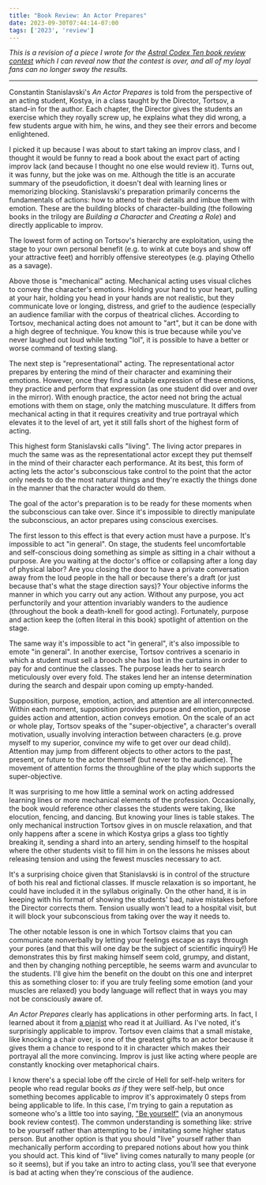 ```yaml
---
title: "Book Review: An Actor Prepares"
date: 2023-09-30T07:44:14-07:00
tags: ['2023', 'review']
---
```


*This is a revision of a piece I wrote for the [Astral Codex Ten book review contest](https://www.astralcodexten.com/p/book-review-contest-2023-winners) which I can reveal now that the contest is over, and all of my loyal fans can no longer sway the results.*

---

Constantin Stanislavski's *An Actor Prepares* is told from the perspective of an acting student, Kostya, in a class taught by the Director, Tortsov, a stand-in for the author.
Each chapter, the Director gives the students an exercise which they royally screw up, he explains what they did wrong, a few students argue with him, he wins, and they see their errors and become enlightened.

I picked it up because I was about to start taking an improv class, and I thought it would be funny to read a book about the exact part of acting improv lack (and because I thought no one else would review it). Turns out, it was funny, but the joke was on me. Although the title is an accurate summary of the pseudofiction, it doesn't deal with learning lines or memorizing blocking. Stanislavski's preparation primarily concerns the fundamentals of actions: how to attend to their details and imbue them with emotion. These are the building blocks of character-building (the following books in the trilogy are *Building a Character* and *Creating a Role*) and directly applicable to improv.

The lowest form of acting on Tortsov's hierarchy are exploitation, using the stage to your own personal benefit (e.g. to wink at cute boys and show off your attractive feet) and horribly offensive stereotypes (e.g. playing Othello as a savage).

Above those is "mechanical" acting. Mechanical acting uses visual cliches to convey the character's emotions. Holding your hand to your heart, pulling at your hair, holding you head in your hands are not realistic, but they communicate love or longing, distress, and grief to the audience (especially an audience familiar with the corpus of theatrical cliches. According to Tortsov, mechanical acting does not amount to "art", but it can be done with a high degree of technique. You know this is true because while you've never laughed out loud while texting "lol", it is possible to have a better or worse command of texting slang.

The next step is "representational" acting. The representational actor prepares by entering the mind of their character and examining their emotions. However, once they find a suitable expression of these emotions, they practice and perform that expression (as one student did over and over in the mirror). With enough practice, the actor need not bring the actual emotions with them on stage, only the matching musculature. It differs from mechanical acting in that it requires creativity and true portrayal which elevates it to the level of art, yet it still falls short of the highest form of acting.

This highest form Stanislavski calls "living". The living actor prepares in much the same was as the representational actor except they put themself in the mind of their character each performance. At its best, this form of acting lets the actor's subconscious take control to the point that the actor only needs to do the most natural things and they're exactly the things done in the manner that the character would do them.

The goal of the actor's preparation is to be ready for these moments when the subconscious can take over. Since it's impossible to directly manipulate the subconscious, an actor prepares using conscious exercises.

The first lesson to this effect is that every action must have a purpose. It's impossible to act "in general". On stage, the students feel uncomfortable and self-conscious doing something as simple as sitting in a chair without a purpose. Are you waiting at the doctor's office or collapsing after a long day of physical labor? Are you closing the door to have a private conversation away from the loud people in the hall or because there's a draft (or just because that's what the stage direction says)? Your objective informs the manner in which you carry out any action. Without any purpose, you act perfunctorily and your attention invariably wanders to the audience (throughout the book a death-knell for good acting). Fortunately, purpose and action keep the (often literal in this book) spotlight of attention on the stage.

The same way it's impossible to act "in general", it's also impossible to emote "in general". In another exercise, Tortsov contrives a scenario in which a student must sell a brooch she has lost in the curtains in order to pay for and continue the classes. The purpose leads her to search meticulously over every fold. The stakes lend her an intense determination during the search and despair upon coming up empty-handed. 

Supposition, purpose, emotion, action, and attention are all interconnected. Within each moment, supposition provides purpose and emotion, purpose guides action and attention, action conveys emotion. On the scale of an act or whole play, Tortsov speaks of the "super-objective", a character's overall motivation, usually involving interaction between characters (e.g. prove myself to my superior, convince my wife to get over our dead child). Attention may jump from different objects to other actors to the past, present, or future to the actor themself (but never to the audience). The movement of attention forms the throughline of the play which supports the super-objective.

It was surprising to me how little a seminal work on acting addressed learning lines or more mechanical elements of the profession. Occasionally, the book would reference other classes the students were taking, like elocution, fencing, and dancing. But knowing your lines is table stakes. The only mechanical instruction Tortsov gives in on muscle relaxation, and that only happens after a scene in which Kostya grips a glass too tightly breaking it, sending a shard into an artery, sending himself to the hospital where the other students visit to fill him in on the lessons he misses about releasing tension and using the fewest muscles necessary to act.

It's a surprising choice given that Stanislavski is in control of the structure of both his real and fictional classes. If muscle relaxation is so important, he could have included it in the syllabus originally. On the other hand, it is in keeping with his format of showing the students' bad, naive mistakes before the Director corrects them. Tension usually won't lead to a hospital visit, but it will block your subconscious from taking over the way it needs to.

The other notable lesson is one in which Tortsov claims that you can communicate nonverbally by letting your feelings escape as rays through your pores (and that this will one day be the subject of scientific inquiry!) He demonstrates this by first making himself seem cold, grumpy, and distant, and then by changing nothing perceptible, he seems warm and avuncular to the students. I'll give him the benefit on the doubt on this one and interpret this as something closer to: if you are truly feeling some emotion (and your muscles are relaxed) you body language will reflect that in ways you may not be consciously aware of.

*An Actor Prepares* clearly has applications in other performing arts. In fact, I learned about it from [a pianist](https://youtu.be/6GwwZBYdZpE) who read it at Juilliard. As I've noted, it's surprisingly applicable to improv. Tortsov even claims that a small mistake, like knocking a chair over, is one of the greatest gifts to an actor because it gives them a chance to respond to it in character which makes their portrayal all the more convincing. Improv is just like acting where people are constantly knocking over metaphorical chairs.

I know there's a special lobe off the circle of Hell for self-help writers for people who read regular books *as if* they were self-help, but once something becomes applicable to improv it's approximately 0 steps from being applicable to life. In this case, I'm trying to gain a reputation as someone who's a little too into saying, ["Be yourself"](../cliche) (via an anonymous book review contest). The common understanding is something like: strive to be yourself rather than attempting to be / imitating some higher status person. But another option is that you should "live" yourself rather than mechanically perform according to prepared notions about how you think you should act. This kind of "live" living comes naturally to many people (or so it seems), but if you take an intro to acting class, you'll see that everyone is bad at acting when they're conscious of the audience.

